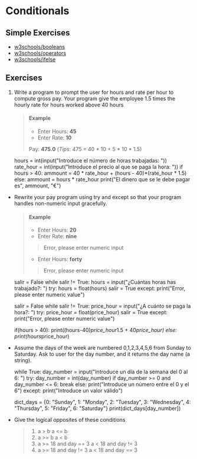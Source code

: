 # Conditionals

## Simple Exercises

* [w3schools/booleans](https://www.w3schools.com/python/exercise.asp?filename=exercise_booleans1)
* [w3schools/operators](https://www.w3schools.com/python/exercise.asp?filename=exercise_operators1)
* [w3schools/ifelse](https://www.w3schools.com/python/exercise.asp?filename=exercise_ifelse1)

## Exercises

1. Write a program to prompt the user for hours and rate per hour to compute gross pay. Your program give the employee 1.5 times the hourly rate for hours worked above 40 hours

    > #### Example
    > * Enter Hours: **45**
    > * Enter Rate: **10**
    >
    > Pay: **475.0**  (*Tips*: 475 = 40 * 10 + 5 * 10 * 1.5)

    hours = int(input("Introduce el número de horas trabajadas: "))
    rate_hour = int(input("Introduce el precio al que se paga la hora: "))
    if hours > 40:
        ammount = 40 * rate_hour + (hours - 40)*(rate_hour * 1.5)
    else:
        ammount = hours * rate_hour
    print("El dinero que se le debe pagar es", ammount, "€")

* Rewrite your pay program using try and except so that your program handles non-numeric input gracefully.

    > #### Example
    > * Enter Hours: **20**
    > * Enter Rate: **nine**
    >> Error, please enter numeric input
    >
    > * Enter Hours: **forty**
    >> Error, please enter numeric input

    salir = False
    while salir != True:
        hours = input("¿Cuántas horas has trabajado?: ")
        try:
            hours = float(hours)
            salir = True
        except:
            print("Error, please enter numeric value")

    salir = False
    while salir != True:
        price_hour = input("¿A cuánto se paga la hora?: ")
        try:
            price_hour = float(price_hour)
            salir = True
        except:
            print("Error, please enter numeric value")

    if(hours > 40):
        print((hours-40)*price_hour*1.5 + 40*price_hour)
    else:
        print(hours*price_hour)

* Assume the days of the week are numbered 0,1,2,3,4,5,6 from Sunday to Saturday. Ask to user for the day number, and it returns the day name (a string).

    while True:
        day_number = input("Introduce un día de la semana del 0 al 6: ")
        try:
            day_number = int(day_number)
            if day_number >= 0 and day_number <= 6:
                break
            else:
                print("Introduce un número entre el 0 y el 6")
        except:
            print("Introduce un valor válido")

    dict_days = {0: "Sunday", 1: "Monday", 2: "Tuesday", 3: "Wednesday", 4: "Thursday", 5: "Friday", 6: "Saturday"}
    print(dict_days[day_number])

* Give the logical opposites of these conditions
    > 1. a > b                              a <= b
    > 2. a >= b                             a < b
    > 3. a >= 18 and day == 3               a < 18 and day != 3
    > 4. a >= 18 and day != 3               a < 18 and day == 3
 